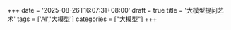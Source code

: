 +++
date = '2025-08-26T16:07:31+08:00'
draft = true
title = '大模型提问艺术'
tags = ['AI','大模型']
categories = ["大模型"]
+++


